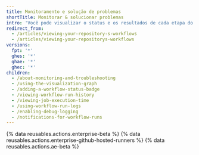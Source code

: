 ```yaml
---
title: Monitoramento e solução de problemas
shortTitle: Monitorar & solucionar problemas
intro: 'Você pode visualizar o status e os resultados de cada etapa do seu fluxo de trabalho, depurar um fluxo de trabalho com falha, pesquisar e fazer o download de registros e ver as minutas de execução de trabalhos faturáveis.'
redirect_from:
  - /articles/viewing-your-repository-s-workflows
  - /articles/viewing-your-repositorys-workflows
versions:
  fpt: '*'
  ghes: '*'
  ghae: '*'
  ghec: '*'
children:
  - /about-monitoring-and-troubleshooting
  - /using-the-visualization-graph
  - /adding-a-workflow-status-badge
  - /viewing-workflow-run-history
  - /viewing-job-execution-time
  - /using-workflow-run-logs
  - /enabling-debug-logging
  - /notifications-for-workflow-runs
---
```


{% data reusables.actions.enterprise-beta %}
{% data reusables.actions.enterprise-github-hosted-runners %}
{% data reusables.actions.ae-beta %}
